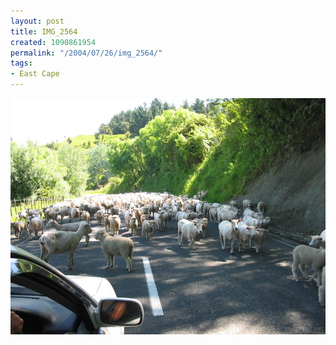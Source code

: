 ```yaml
---
layout: post
title: IMG_2564
created: 1090861954
permalink: "/2004/07/26/img_2564/"
tags:
- East Cape
---
```


<img src="/image/images/img_2564-865.jpg"/>

